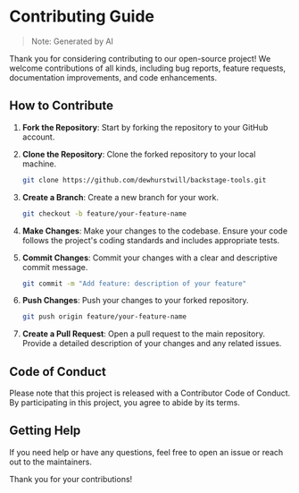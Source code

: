 # Contributing Guide

> Note: Generated by AI

Thank you for considering contributing to our open-source project! We welcome contributions of all kinds, including bug reports, feature requests, documentation improvements, and code enhancements.

## How to Contribute

1. **Fork the Repository**: Start by forking the repository to your GitHub account.

2. **Clone the Repository**: Clone the forked repository to your local machine.
    ```sh
    git clone https://github.com/dewhurstwill/backstage-tools.git
    ```

3. **Create a Branch**: Create a new branch for your work.
    ```sh
    git checkout -b feature/your-feature-name
    ```

4. **Make Changes**: Make your changes to the codebase. Ensure your code follows the project's coding standards and includes appropriate tests.

5. **Commit Changes**: Commit your changes with a clear and descriptive commit message.
    ```sh
    git commit -m "Add feature: description of your feature"
    ```

6. **Push Changes**: Push your changes to your forked repository.
    ```sh
    git push origin feature/your-feature-name
    ```

7. **Create a Pull Request**: Open a pull request to the main repository. Provide a detailed description of your changes and any related issues.

## Code of Conduct

Please note that this project is released with a Contributor Code of Conduct. By participating in this project, you agree to abide by its terms.

## Getting Help

If you need help or have any questions, feel free to open an issue or reach out to the maintainers.

Thank you for your contributions!
